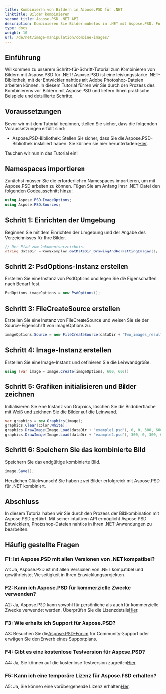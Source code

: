 ```yaml
---
title: Kombinieren von Bildern in Aspose.PSD für .NET
linktitle: Bilder kombinieren
second_title: Aspose.PSD .NET API
description: Kombinieren Sie Bilder mühelos in .NET mit Aspose.PSD. Folgen Sie unserem Schritt-für-Schritt-Tutorial zur nahtlosen Bildbearbeitung.
type: docs
weight: 10
url: /de/net/image-manipulation/combine-images/
---
```

## Einführung

Willkommen zu unserem Schritt-für-Schritt-Tutorial zum Kombinieren von Bildern mit Aspose.PSD für .NET! Aspose.PSD ist eine leistungsstarke .NET-Bibliothek, mit der Entwickler nahtlos mit Adobe Photoshop-Dateien arbeiten können. In diesem Tutorial führen wir Sie durch den Prozess des Kombinierens von Bildern mit Aspose.PSD und liefern Ihnen praktische Beispiele und detaillierte Schritte.

## Voraussetzungen

Bevor wir mit dem Tutorial beginnen, stellen Sie sicher, dass die folgenden Voraussetzungen erfüllt sind:

-  Aspose.PSD-Bibliothek: Stellen Sie sicher, dass Sie die Aspose.PSD-Bibliothek installiert haben. Sie können sie hier herunterladen:[Hier](https://releases.aspose.com/psd/net/).

Tauchen wir nun in das Tutorial ein!

## Namespaces importieren

Zunächst müssen Sie die erforderlichen Namespaces importieren, um mit Aspose.PSD arbeiten zu können. Fügen Sie am Anfang Ihrer .NET-Datei den folgenden Codeausschnitt hinzu:

```csharp
using Aspose.PSD.ImageOptions;
using Aspose.PSD.Sources;
```

## Schritt 1: Einrichten der Umgebung

Beginnen Sie mit dem Einrichten der Umgebung und der Angabe des Verzeichnisses für Ihre Bilder.

```csharp
// Der Pfad zum Dokumentverzeichnis.
string dataDir = RunExamples.GetDataDir_DrawingAndFormattingImages();
```

## Schritt 2: PsdOptions-Instanz erstellen

Erstellen Sie eine Instanz von PsdOptions und legen Sie die Eigenschaften nach Bedarf fest.

```csharp
PsdOptions imageOptions = new PsdOptions();
```

## Schritt 3: FileCreateSource erstellen

Erstellen Sie eine Instanz von FileCreateSource und weisen Sie sie der Source-Eigenschaft von imageOptions zu.

```csharp
imageOptions.Source = new FileCreateSource(dataDir + "Two_images_result_out.psd", false);
```

## Schritt 4: Image-Instanz erstellen

Erstellen Sie eine Image-Instanz und definieren Sie die Leinwandgröße.

```csharp
using (var image = Image.Create(imageOptions, 600, 600))
```

## Schritt 5: Grafiken initialisieren und Bilder zeichnen

Initialisieren Sie eine Instanz von Graphics, löschen Sie die Bildoberfläche mit Weiß und zeichnen Sie die Bilder auf die Leinwand.

```csharp
var graphics = new Graphics(image);
graphics.Clear(Color.White);
graphics.DrawImage(Image.Load(dataDir + "example1.psd"), 0, 0, 300, 600);
graphics.DrawImage(Image.Load(dataDir + "example2.psd"), 300, 0, 300, 600);
```

## Schritt 6: Speichern Sie das kombinierte Bild

Speichern Sie das endgültige kombinierte Bild.

```csharp
image.Save();
```

Herzlichen Glückwunsch! Sie haben zwei Bilder erfolgreich mit Aspose.PSD für .NET kombiniert.

## Abschluss

In diesem Tutorial haben wir Sie durch den Prozess der Bildkombination mit Aspose.PSD geführt. Mit seiner intuitiven API ermöglicht Aspose.PSD Entwicklern, Photoshop-Dateien nahtlos in ihren .NET-Anwendungen zu bearbeiten.

## Häufig gestellte Fragen

### F1: Ist Aspose.PSD mit allen Versionen von .NET kompatibel?

A1: Ja, Aspose.PSD ist mit allen Versionen von .NET kompatibel und gewährleistet Vielseitigkeit in Ihren Entwicklungsprojekten.

### F2: Kann ich Aspose.PSD für kommerzielle Zwecke verwenden?

A2: Ja, Aspose.PSD kann sowohl für persönliche als auch für kommerzielle Zwecke verwendet werden. Überprüfen Sie die Lizenzdetails[Hier](https://purchase.aspose.com/buy).

### F3: Wie erhalte ich Support für Aspose.PSD?

 A3: Besuchen Sie die[Aspose.PSD-Forum](https://forum.aspose.com/c/psd/34) für Community-Support oder erwägen Sie den Erwerb eines Supportplans.

### F4: Gibt es eine kostenlose Testversion für Aspose.PSD?

 A4: Ja, Sie können auf die kostenlose Testversion zugreifen[Hier](https://releases.aspose.com/).

### F5: Kann ich eine temporäre Lizenz für Aspose.PSD erhalten?

A5: Ja, Sie können eine vorübergehende Lizenz erhalten[Hier](https://purchase.aspose.com/temporary-license/).